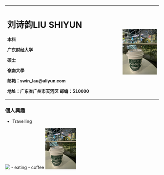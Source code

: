 <table border="0">
  <tr>
    <td width="75%">
      <h1>刘诗韵LIU SHIYUN</h1>
      <p><b>本科</b></p >
      <p><b>广东财经大学</b></p >
      <p><b>硕士</b></p >
      <p><b>嶺南大學</b></p >
      <p><b>邮箱：swin_lau@aliyun.com</b></p >
      <p><b>地址：广东省广州市天河区
邮编：510000</b></p >
    </td>
    <td width="25%">
     <img src="/1021-1.jpg" width="100%">
    </td>
  </tr>
</table>


### 個人興趣
- Travelling
 </td>
    <td width="25%">
      <img src="/1021-3.jpg"width="20%">      
    </td>
  </tr>
</table>
- eating
- coffee
 </td>
    <td width="25%">
      <img src="/1021-1.jpg"width="20%">      
    </td>
  </tr>
</table>


